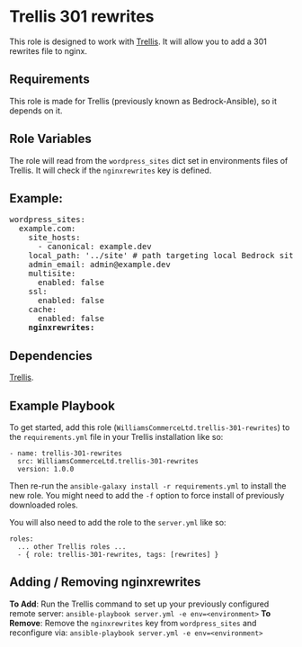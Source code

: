 Trellis 301 rewrites
====================

This role is designed to work with [Trellis](https://github.com/roots/trellis). It will allow you to add a 301 rewrites file to nginx.

Requirements
------------

This role is made for Trellis (previously known as Bedrock-Ansible), so it depends on it.

Role Variables
--------------

The role will read from the `wordpress_sites` dict set in environments files of Trellis. It will check if the `nginxrewrites` key is defined.

Example:
--------
<pre>
wordpress_sites:
  example.com:
    site_hosts:
      - canonical: example.dev
    local_path: '../site' # path targeting local Bedrock site directory (relative to Ansible root)
    admin_email: admin@example.dev
    multisite:
      enabled: false
    ssl:
      enabled: false
    cache:
      enabled: false
    <b>nginxrewrites:</b>
</pre>


Dependencies
------------

[Trellis](https://github.com/roots/trellis).

Example Playbook
----------------

To get started, add this role (`WilliamsCommerceLtd.trellis-301-rewrites`) to the `requirements.yml` file in your Trellis installation like so:

```
- name: trellis-301-rewrites
  src: WilliamsCommerceLtd.trellis-301-rewrites
  version: 1.0.0
```

Then re-run the `ansible-galaxy install -r requirements.yml` to install the new role. You might need to add the `-f` option to force install of previously downloaded roles.

You will also need to add the role to the `server.yml` like so:

```
roles:
  ... other Trellis roles ...
  - { role: trellis-301-rewrites, tags: [rewrites] }
```


Adding / Removing nginxrewrites
--------------------------------------
**To Add**: Run the Trellis command to set up your previously configured remote server: `ansible-playbook server.yml -e env=<environment>`
**To Remove**: Remove the `nginxrewrites` key from `wordpress_sites` and reconfigure via: `ansible-playbook server.yml -e env=<environment>`
